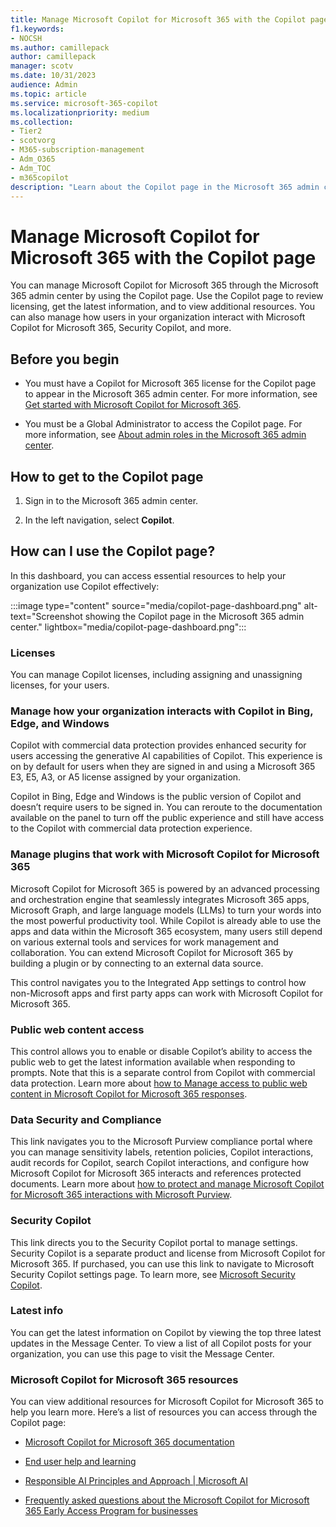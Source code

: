 ```yaml
---
title: Manage Microsoft Copilot for Microsoft 365 with the Copilot page
f1.keywords:
- NOCSH
ms.author: camillepack
author: camillepack
manager: scotv
ms.date: 10/31/2023
audience: Admin
ms.topic: article
ms.service: microsoft-365-copilot
ms.localizationpriority: medium
ms.collection: 
- Tier2
- scotvorg
- M365-subscription-management 
- Adm_O365
- Adm_TOC
- m365copilot
description: "Learn about the Copilot page in the Microsoft 365 admin center."
---
```


# Manage Microsoft Copilot for Microsoft 365 with the Copilot page

You can manage Microsoft Copilot for Microsoft 365 through the Microsoft 365 admin center by using the Copilot page. Use the Copilot page to review licensing, get the latest information, and to view additional resources. You can also manage how users in your organization interact with Microsoft Copilot for Microsoft 365, Security Copilot, and more.

## Before you begin

- You must have a Copilot for Microsoft 365 license for the Copilot page to appear in the Microsoft 365 admin center. For more information, see [Get started with Microsoft Copilot for Microsoft 365](microsoft-365-copilot-setup.md).

- You must be a Global Administrator to access the Copilot page. For more information, see [About admin roles in the Microsoft 365 admin center](/microsoft-365/admin/add-users/about-admin-roles).

## How to get to the Copilot page

1. Sign in to the Microsoft 365 admin center.

2. In the left navigation, select **Copilot**.

## How can I use the Copilot page?

In this dashboard, you can access essential resources to help your organization use Copilot effectively:

:::image type="content" source="media/copilot-page-dashboard.png" alt-text="Screenshot showing the Copilot page in the Microsoft 365 admin center." lightbox="media/copilot-page-dashboard.png":::

### Licenses

You can manage Copilot licenses, including assigning and unassigning licenses, for your users.

### Manage how your organization interacts with Copilot in Bing, Edge, and Windows

Copilot with commercial data protection provides enhanced security for users accessing the generative AI capabilities of Copilot. This experience is on by default for users when they are signed in and using a Microsoft 365 E3, E5, A3, or A5 license assigned by your organization.

Copilot in Bing, Edge and Windows is the public version of Copilot and doesn’t require users to be signed in. You can reroute to the documentation available on the panel to turn off the public experience and still have access to the Copilot with commercial data protection experience.

### Manage plugins that work with Microsoft Copilot for Microsoft 365

Microsoft Copilot for Microsoft 365 is powered by an advanced processing and orchestration engine that seamlessly integrates Microsoft 365 apps, Microsoft Graph, and large language models (LLMs) to turn your words into the most powerful productivity tool. While Copilot is already able to use the apps and data within the Microsoft 365 ecosystem, many users still depend on various external tools and services for work management and collaboration. You can extend Microsoft Copilot for Microsoft 365 by building a plugin or by connecting to an external data source.

This control navigates you to the Integrated App settings to control how non-Microsoft apps and first party apps can work with Microsoft Copilot for Microsoft 365.

### Public web content access

This control allows you to enable or disable Copilot’s ability to access the public web to get the latest information available when responding to prompts. Note that this is a separate control from Copilot with commercial data protection. Learn more about [how to Manage access to public web content in Microsoft Copilot for Microsoft 365 responses](manage-public-web-access.md).

### Data Security and Compliance

This link navigates you to the Microsoft Purview compliance portal where you can manage sensitivity labels, retention policies, Copilot interactions, audit records for Copilot, search Copilot interactions, and configure how Microsoft Copilot for Microsoft 365 interacts and references protected documents. Learn more about [how to protect and manage Microsoft Copilot for Microsoft 365 interactions with Microsoft Purview](/purview/ai-microsoft-purview).

### Security Copilot

This link directs you to the Security Copilot portal to manage settings. Security Copilot is a separate product and license from Microsoft Copilot for Microsoft 365. If purchased, you can use this link to navigate to Microsoft Security Copilot settings page. To learn more, see [Microsoft Security Copilot](/security-copilot/).

### Latest info

You can get the latest information on Copilot by viewing the top three latest updates in the Message Center. To view a list of all Copilot posts for your organization, you can use this page to visit the Message Center.

### Microsoft Copilot for Microsoft 365 resources

You can view additional resources for Microsoft Copilot for Microsoft 365 to help you learn more. Here’s a list of resources you can access through the Copilot page:

- [Microsoft Copilot for Microsoft 365 documentation](index.yml)

- [End user help and learning](https://support.microsoft.com/copilot)

- [Responsible AI Principles and Approach \| Microsoft AI](https://www.microsoft.com/ai/principles-and-approach/)

- [Frequently asked questions about the Microsoft Copilot for Microsoft 365 Early Access Program for businesses](https://support.microsoft.com/office/frequently-asked-questions-about-the-microsoft-365-copilot-early-access-program-for-businesses-6630289c-3e93-4065-8350-fdecadb5a1f3)
